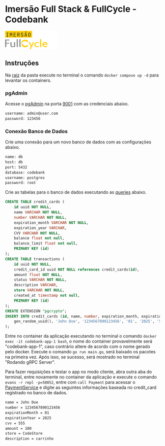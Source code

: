 # Imersão Full Stack & FullCycle - Codebank

![Imersão Full Stack && Full Cycle](/assets/fullcycle.png "Imersão FullCycle")

## Instruções

Na [raiz](/codebank/) da pasta execute no terminal o comando `docker compose up -d` para levantar os containers.

### pgAdmin

Acesse o [pgAdmin](http://localhost:9001) na porta [9001](http://localhost:9001) com as credenciais abaixo.

```txt
username: admin@user.com
password: 123456
```

### Conexão Banco de Dados

Crie uma conexão para um novo banco de dados com as configurações abaixo.

```txt
name: db
host: db
port: 5432
database: codebank
username: postgres
password: root
```

Crie as tabelas para o banco de dados executando as [queries](/codebank/db.sql) abaixo.

```sql
CREATE TABLE credit_cards (
    id uuid NOT NULL,
    name VARCHAR NOT NULL,
    number VARCHAR NOT NULL,
    expiration_month VARCHAR NOT NULL,
    expiration_year VARCHAR,
    CVV VARCHAR NOT NULL,
    balance float not null,
    balance_limit float not null,
    PRIMARY KEY (id)
);
CREATE TABLE transactions (
    id uuid NOT NULL,
    credit_card_id uuid NOT NULL references credit_cards(id),
    amount float NOT NULL,
    status VARCHAR NOT NULL,
    description VARCHAR,
    store VARCHAR NOT NULL,
    created_at timestamp not null,
    PRIMARY KEY (id)
);
CREATE EXTENSION "pgcrypto";
INSERT INTO credit_cards (id, name, number, expiration_month, expiration_year, CVV, balance, balance_limit) VALUES (
    gen_random_uuid(), 'John Doe', '1234567890123456', '01', '2025', '555', 0, 1000
);
```

Entre no container da aplicação executando no terminal o comando `docker exec -it codebank-app-1 bash`, o nome do container provavelmente será "codebank-app-1", caso contrário altere de acordo com o nome gerado pelo docker. Execute o comando `go run main.go`, será baixado os pacotes na primeira vez. Após isso, se sucesso, será mostrado no terminal "Rodando gRPC Server".

Para fazer requisições e testar o app no modo cliente, abra outra aba do terminal, entre novamente no container da aplicação e execute o comando `evans -r repl -p=50052`, entre com `call Payment` para acessar o [PaymentService](/codebank/infrastructure/grpc/protofile/payment.proto) e digite as seguintes informações baseada no credit_card registrado no banco de dados.

```txt
name = John Doe
number = 1234567890123456
expirationMonth = 01
expirationYear = 2025
cvv = 555
amount = 100
store = CodeStore
description = carrinho
```
